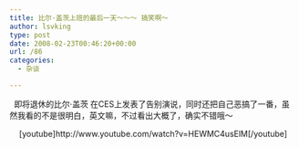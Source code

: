 ```yaml
---
title: 比尔·盖茨上班的最后一天～～～ 搞笑啊～
author: lsvking
type: post
date: 2008-02-23T00:46:20+00:00
url: /86
categories:
  - 杂谈

---
```

<p align="left">
    即将退休的比尔·盖茨 在CES上发表了告别演说，同时还把自己恶搞了一番，虽然我看的不是很明白，英文嘛，不过看出大概了，确实不错哦～ 
</p>

<p align="center">
  [youtube]http://www.youtube.com/watch?v=HEWMC4usElM[/youtube]
</p>